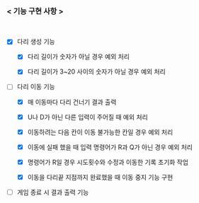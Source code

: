 ### < 기능 구현 사항 >
<br/>

- [x] 다리 생성 기능
    - [x] 다리 길이가 숫자가 아닐 경우 예외 처리
    - [x] 다리 길이가 3~20 사이의 숫자가 아닐 경우 예외 처리


- [ ] 다리 이동 기능 
  - [x] 매 이동마다 다리 건너기 결과 출력 
  - [x] U나 D가 아닌 다른 입력이 주어질 때 예외 처리 
  - [x] 이동하려는 다음 칸이 이동 불가능한 칸일 경우 예외 처리
  - [X] 이동에 실패 했을 때 입력 명령어가 R과 Q가 아닌 경우 예외 처리
  - [X] 명령어가 R일 경우 시도횟수와 수정과 이동한 기록 초기화 작업
  - [X] 이동을 다리끝 지점까지 완료했을 때 이동 중지 기능 구현


- [ ] 게임 종료 시 결과 출력 기능